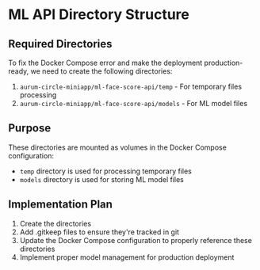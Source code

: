 # ML API Directory Structure

## Required Directories

To fix the Docker Compose error and make the deployment production-ready, we need to create the following directories:

1. `aurum-circle-miniapp/ml-face-score-api/temp` - For temporary files processing
2. `aurum-circle-miniapp/ml-face-score-api/models` - For ML model files

## Purpose

These directories are mounted as volumes in the Docker Compose configuration:

- `temp` directory is used for processing temporary files
- `models` directory is used for storing ML model files

## Implementation Plan

1. Create the directories
2. Add .gitkeep files to ensure they're tracked in git
3. Update the Docker Compose configuration to properly reference these directories
4. Implement proper model management for production deployment
